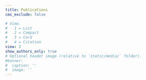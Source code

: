 ```yaml
---
title: Publications
cms_exclude: false

# View.
#   1 = List
#   2 = Compact
#   3 = Card
#   4 = Citation
view: 2
show_authors_only: true
# Optional header image (relative to `static/media/` folder).
#banner:
#  caption: ''
#  image: ''
---
```


